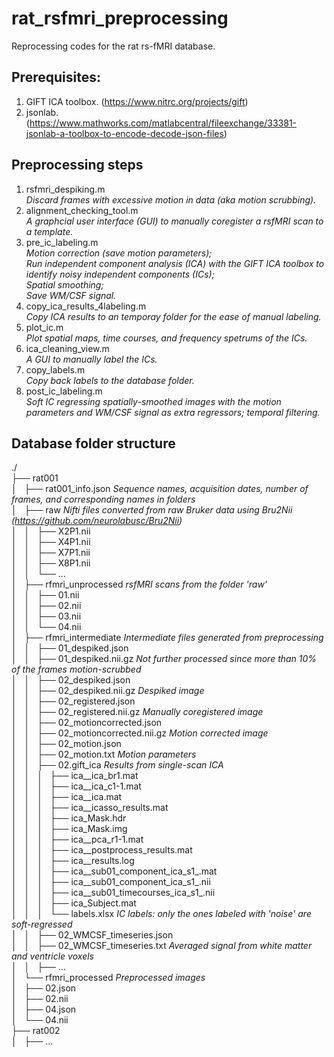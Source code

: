 # rat_rsfmri_preprocessing
Reprocessing codes for the rat rs-fMRI database. 

## Prerequisites:
1. GIFT ICA toolbox. (https://www.nitrc.org/projects/gift)
2. jsonlab. (https://www.mathworks.com/matlabcentral/fileexchange/33381-jsonlab-a-toolbox-to-encode-decode-json-files)

## Preprocessing steps
1. rsfmri_despiking.m  
*Discard frames with excessive motion in data (aka motion scrubbing).*
2. alignment\_checking\_tool.m  
*A graphcial user interface (GUI) to manually coregister a rsfMRI scan to a template.*
3. pre\_ic\_labeling.m  
*Motion correction (save motion parameters);*  
*Run independent component analysis (ICA) with the GIFT ICA toolbox to identify noisy independent components (ICs);*  
*Spatial smoothing;*  
*Save WM/CSF signal.*  
4. copy\_ica\_results\_4labeling.m  
*Copy ICA results to an temporay folder for the ease of manual labeling.*  
5. plot_ic.m  
*Plot spatial maps, time courses, and frequency spetrums of the ICs.*  
6. ica_cleaning_view.m  
*A GUI to manually label the ICs.*  
7. copy\_labels.m  
*Copy back labels to the database folder.*  
8. post\_ic\_labeling.m  
*Soft IC regressing spatially-smoothed images with the motion parameters and WM/CSF signal as extra regressors; temporal filtering.*  

## Database folder structure
./  
├── rat001  
│   ├── rat001_info.json  *Sequence names, acquisition dates, number of frames, and corresponding names in folders*  
│   ├── raw  *Nifti files converted from raw Bruker data using Bru2Nii (https://github.com/neurolabusc/Bru2Nii)*  
│   │   ├── X2P1.nii  
│   │   ├── X4P1.nii  
│   │   ├── X7P1.nii  
│   │   ├── X8P1.nii  
│   │   └── ...  
│   ├── rfmri_unprocessed  *rsfMRI scans from the folder 'raw'*  
│   │   ├── 01.nii  
│   │   ├── 02.nii  
│   │   ├── 03.nii  
│   │   └── 04.nii  
│   ├── rfmri_intermediate  *Intermediate files generated from preprocessing*  
│   │   ├── 01_despiked.json  
│   │   ├── 01_despiked.nii.gz  *Not further processed since more than 10% of the frames motion-scrubbed*  
│   │   ├── 02_despiked.json  
│   │   ├── 02_despiked.nii.gz  *Despiked image*  
│   │   ├── 02_registered.json  
│   │   ├── 02_registered.nii.gz  *Manually coregistered image*  
│   │   ├── 02_motioncorrected.json  
│   │   ├── 02_motioncorrected.nii.gz  *Motion corrected image*  
│   │   ├── 02_motion.json  
│   │   ├── 02_motion.txt  *Motion parameters*  
│   │   ├── 02.gift_ica  *Results from single-scan ICA*  
│   │   │   ├── ica__ica_br1.mat  
│   │   │   ├── ica__ica_c1-1.mat  
│   │   │   ├── ica__ica.mat  
│   │   │   ├── ica__icasso_results.mat  
│   │   │   ├── ica_Mask.hdr  
│   │   │   ├── ica_Mask.img  
│   │   │   ├── ica__pca_r1-1.mat  
│   │   │   ├── ica__postprocess_results.mat  
│   │   │   ├── ica__results.log  
│   │   │   ├── ica__sub01\_component\_ica\_s1_.mat  
│   │   │   ├── ica__sub01\_component\_ica\_s1_.nii  
│   │   │   ├── ica__sub01\_timecourses\_ica\_s1_.nii  
│   │   │   ├── ica_Subject.mat  
│   │   │   └── labels.xlsx  *IC labels: only the ones labeled with 'noise' are soft-regressed*  
│   │   ├── 02\_WMCSF_timeseries.json  
│   │   ├── 02\_WMCSF_timeseries.txt  *Averaged signal from white matter and ventricle voxels*  
│   │   ├── ...  
│   └── rfmri_processed  *Preprocessed images*  
│       ├── 02.json  
│       ├── 02.nii  
│       ├── 04.json  
│       └── 04.nii  
├── rat002  
│   ├── ...  


